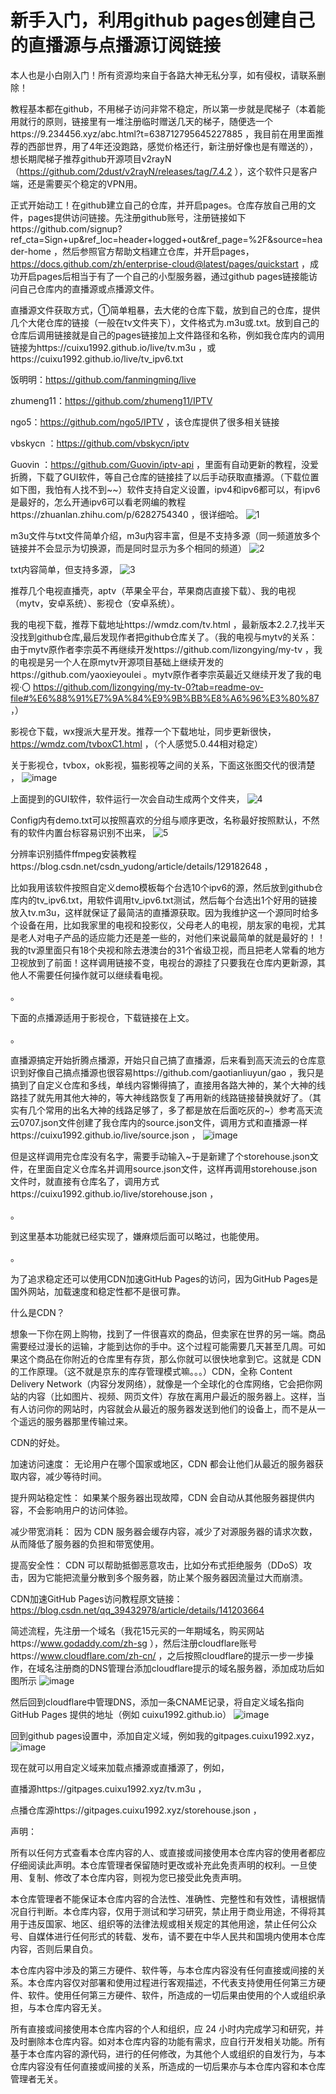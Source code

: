 # 新手入门，利用github pages创建自己的直播源与点播源订阅链接

本人也是小白刚入门！所有资源均来自于各路大神无私分享，如有侵权，请联系删除！

教程基本都在github，不用梯子访问非常不稳定，所以第一步就是爬梯子（本着能用就行的原则，链接里有一堆注册临时赠送几天的梯子，随便选一个https://9.234456.xyz/abc.html?t=638712795645227885 ，我目前在用里面推荐的西部世界，用了4年还没跑路，感觉价格还行，新注册好像也是有赠送的），想长期爬梯子推荐github开源项目v2rayN（https://github.com/2dust/v2rayN/releases/tag/7.4.2 ），这个软件只是客户端，还是需要买个稳定的VPN用。

正式开始动工！在github建立自己的仓库，并开启pages。仓库存放自己用的文件，pages提供访问链接。先注册github账号，注册链接如下https://github.com/signup?ref_cta=Sign+up&ref_loc=header+logged+out&ref_page=%2F&source=header-home ，然后参照官方帮助文档建立仓库，并开启pages，https://docs.github.com/zh/enterprise-cloud@latest/pages/quickstart ，成功开启pages后相当于有了一个自己的小型服务器，通过github pages链接能访问自己仓库内的直播源或点播源文件。

直播源文件获取方式，①简单粗暴，去大佬的仓库下载，放到自己的仓库，提供几个大佬仓库的链接（一般在tv文件夹下），文件格式为.m3u或.txt。放到自己的仓库后调用链接就是自己的pages链接加上文件路径和名称，例如我仓库内的调用链接为https://cuixu1992.github.io/live/tv.m3u ，或https://cuixu1992.github.io/live/tv_ipv6.txt

饭明明：https://github.com/fanmingming/live 

zhumeng11：https://github.com/zhumeng11/IPTV 

ngo5：https://github.com/ngo5/IPTV ，该仓库提供了很多相关链接

vbskycn ：https://github.com/vbskycn/iptv 

Guovin ：https://github.com/Guovin/iptv-api ，里面有自动更新的教程，没爱折腾，下载了GUI软件，等自己仓库的链接挂了以后手动获取直播源。（下载位置如下图，我怕有人找不到~~）软件支持自定义设置，ipv4和ipv6都可以，有ipv6是最好的，怎么开通ipv6可以看老网编的教程https://zhuanlan.zhihu.com/p/6282754340 ，很详细哈。
![1](https://github.com/user-attachments/assets/dc7a3edc-9110-49b5-bba0-fe05f8fa6ad5)

m3u文件与txt文件简单介绍，m3u内容丰富，但是不支持多源（同一频道放多个链接并不会显示为切换源，而是同时显示为多个相同的频道）
![2](https://github.com/user-attachments/assets/9026a76a-2707-4212-b294-96b92bd982d0)

txt内容简单，但支持多源，
![3](https://github.com/user-attachments/assets/0f726aad-fb88-4ed0-aa49-6e3aea6eb68a)

推荐几个电视直播壳，aptv（苹果全平台，苹果商店直接下载）、我的电视（mytv，安卓系统）、影视仓（安卓系统）。

我的电视下载，推荐下载地址https://wmdz.com/tv.html ，最新版本2.2.7,找半天没找到github仓库,最后发现作者把github仓库关了。（我的电视与mytv的关系：由于mytv原作者李宗英不再继续开发https://github.com/lizongying/my-tv ，我的电视是另一个人在原mytv开源项目基础上继续开发的https://github.com/yaoxieyoulei 。mytv原作者李宗英最近又继续开发了我的电视·〇 https://github.com/lizongying/my-tv-0?tab=readme-ov-file#%E6%88%91%E7%9A%84%E9%9B%BB%E8%A6%96%E3%80%87 ，）

影视仓下载，wx搜派大星开发。推荐一个下载地址，同步更新很快，https://wmdz.com/tvboxC1.html ，（个人感觉5.0.44相对稳定）

关于影视仓，tvbox，ok影视，猫影视等之间的关系，下面这张图交代的很清楚 ，
![image](https://github.com/user-attachments/assets/984161dc-a4f1-406a-8704-bf9b1f585f83)


上面提到的GUI软件，软件运行一次会自动生成两个文件夹，
![4](https://github.com/user-attachments/assets/d6c024d5-f38d-40c1-8235-ca5a34c2db7c)

Config内有demo.txt可以按照喜欢的分组与顺序更改，名称最好按照默认，不然有的软件内置台标容易识别不出来，
![5](https://github.com/user-attachments/assets/6a307a04-27cc-48c8-8294-fd52e4491321)

分辨率识别插件ffmpeg安装教程https://blog.csdn.net/csdn_yudong/article/details/129182648 ，

比如我用该软件按照自定义demo模板每个台选10个ipv6的源，然后放到github仓库内的tv_ipv6.txt，用软件调用tv_ipv6.txt测试，然后每个台选出1个好用的链接放入tv.m3u，这样就保证了最简洁的直播源获取。因为我维护这一个源同时给多个设备在用，比如我家里的电视和投影仪，父母老人的电视，朋友家的电视，尤其是老人对电子产品的适应能力还是差一些的，对他们来说最简单的就是最好的！！我的tv源里面只有18个央视和除去港澳台的31个省级卫视，而且把老人常看的地方卫视放到了前面！这样调用链接不变，电视台的源挂了只要我在仓库内更新源，其他人不需要任何操作就可以继续看电视。

。

下面的点播源适用于影视仓，下载链接在上文。

。

直播源搞定开始折腾点播源，开始只自己搞了直播源，后来看到高天流云的仓库意识到好像自己搞点播源也很容易https://github.com/gaotianliuyun/gao ，我只是搞到了自定义仓库和多线，单线内容懒得搞了，直接用各路大神的，某个大神的线路挂了就先用其他大神的，等大神线路恢复了再用新的线路链接替换就好了。（其实有几个常用的出名大神的线路足够了，多了都是放在后面吃灰的~）参考高天流云0707.json文件创建了我仓库内的source.json文件，调用方式和直播源一样https://cuixu1992.github.io/live/source.json ，
![image](https://github.com/user-attachments/assets/51b3aeb2-7ef3-4e9e-94da-0d0973df4562)

但是这样调用完仓库没有名字，需要手动输入~于是新建了个storehouse.json文件，在里面自定义仓库名并调用source.json文件，这样再调用storehouse.json文件时，就直接有仓库名了，调用方式https://cuixu1992.github.io/live/storehouse.json ，

。

到这里基本功能就已经实现了，嫌麻烦后面可以略过，也能使用。

。

为了追求稳定还可以使用CDN加速GitHub Pages的访问，因为GitHub Pages是国外网站，加载速度和稳定性都不是很可靠。

什么是CDN？

想象一下你在网上购物，找到了一件很喜欢的商品，但卖家在世界的另一端。商品需要经过漫长的运输，才能到达你的手中。这个过程可能需要几天甚至几周。可如果这个商品在你附近的仓库里有存货，那么你就可以很快地拿到它。这就是 CDN 的工作原理。（这不就是京东的库存管理模式嘛。。。）CDN，全称 Content Delivery Network（内容分发网络），就像是一个全球化的仓库网络，它会把你网站的内容（比如图片、视频、网页文件）存放在离用户最近的服务器上。这样，当有人访问你的网站时，内容就会从最近的服务器发送到他们的设备上，而不是从一个遥远的服务器那里传输过来。

CDN的好处。

加速访问速度： 无论用户在哪个国家或地区，CDN 都会让他们从最近的服务器获取内容，减少等待时间。

提升网站稳定性： 如果某个服务器出现故障，CDN 会自动从其他服务器提供内容，不会影响用户的访问体验。

减少带宽消耗： 因为 CDN 服务器会缓存内容，减少了对源服务器的请求次数，从而降低了服务器的负担和带宽使用。

提高安全性： CDN 可以帮助抵御恶意攻击，比如分布式拒绝服务（DDoS）攻击，因为它能把流量分散到多个服务器，防止某个服务器因流量过大而崩溃。
                        
CDN加速GitHub Pages访问教程原文链接：https://blog.csdn.net/qq_39432978/article/details/141203664 

简述流程，先注册一个域名（我花15元买的一年期域名，购买网站https://www.godaddy.com/zh-sg ），然后注册cloudflare账号https://www.cloudflare.com/zh-cn/ ，之后按照cloudflare的提示一步一步操作，在域名注册商的DNS管理台添加cloudflare提示的域名服务器，添加成功后如图所示
![image](https://github.com/user-attachments/assets/bc74c9c8-9a8c-4545-a268-df7c4b8427bb)

然后回到cloudflare中管理DNS，添加一条CNAME记录，将自定义域名指向 GitHub Pages 提供的地址（例如 cuixu1992.github.io）
![image](https://github.com/user-attachments/assets/6be21535-1847-4bca-9671-f50de06499ec)

回到github pages设置中，添加自定义域，例如我的gitpages.cuixu1992.xyz，
![image](https://github.com/user-attachments/assets/3693cb77-818a-41b8-b232-e714743c6249)

现在就可以用自定义域来加载点播源或直播源了，例如，

直播源https://gitpages.cuixu1992.xyz/tv.m3u ，

点播仓库源https://gitpages.cuixu1992.xyz/storehouse.json ，

声明：

所有以任何方式查看本仓库内容的人、或直接或间接使用本仓库内容的使用者都应仔细阅读此声明。本仓库管理者保留随时更改或补充此免责声明的权利。一旦使用、复制、修改了本仓库内容，则视为您已接受此免责声明。

本仓库管理者不能保证本仓库内容的合法性、准确性、完整性和有效性，请根据情况自行判断。本仓库内容，仅用于测试和学习研究，禁止用于商业用途，不得将其用于违反国家、地区、组织等的法律法规或相关规定的其他用途，禁止任何公众号、自媒体进行任何形式的转载、发布，请不要在中华人民共和国境内使用本仓库内容，否则后果自负。

本仓库内容中涉及的第三方硬件、软件等，与本仓库内容没有任何直接或间接的关系。本仓库内容仅对部署和使用过程进行客观描述，不代表支持使用任何第三方硬件、软件。使用任何第三方硬件、软件，所造成的一切后果由使用的个人或组织承担，与本仓库内容无关。

所有直接或间接使用本仓库内容的个人和组织，应 24 小时内完成学习和研究，并及时删除本仓库内容。如对本仓库内容的功能有需求，应自行开发相关功能。所有基于本仓库内容的源代码，进行的任何修改，为其他个人或组织的自发行为，与本仓库内容没有任何直接或间接的关系，所造成的一切后果亦与本仓库内容和本仓库管理者无关。
